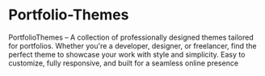 # Portfolio-Themes
PortfolioThemes – A collection of professionally designed themes tailored for portfolios. Whether you're a developer, designer, or freelancer, find the perfect theme to showcase your work with style and simplicity. Easy to customize, fully responsive, and built for a seamless online presence
